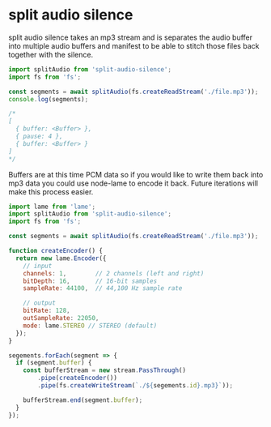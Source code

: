 # split audio silence

split audio silence takes an mp3 stream and is separates the audio buffer into multiple audio buffers and manifest to be able to stitch those files back together with the silence.

```js
import splitAudio from 'split-audio-silence';
import fs from 'fs';

const segments = await splitAudio(fs.createReadStream('./file.mp3'));
console.log(segments);

/*
[
  { buffer: <Buffer> },
  { pause: 4 },
  { buffer: <Buffer> }
]
*/

```

Buffers are at this time PCM data so if you would like to write them back into mp3 data
you could use node-lame to encode it back. Future iterations will make this process easier.

```js
import lame from 'lame';
import splitAudio from 'split-audio-silence';
import fs from 'fs';

const segments = await splitAudio(fs.createReadStream('./file.mp3'));

function createEncoder() {
  return new lame.Encoder({
    // input
    channels: 1,        // 2 channels (left and right)
    bitDepth: 16,       // 16-bit samples
    sampleRate: 44100,  // 44,100 Hz sample rate

    // output
    bitRate: 128,
    outSampleRate: 22050,
    mode: lame.STEREO // STEREO (default)
  });
}

segements.forEach(segment => {
  if (segment.buffer) {
    const bufferStream = new stream.PassThrough()
        .pipe(createEncoder())
        .pipe(fs.createWriteStream(`./${segements.id}.mp3}`));

    bufferStream.end(segment.buffer);
  }
});


```
